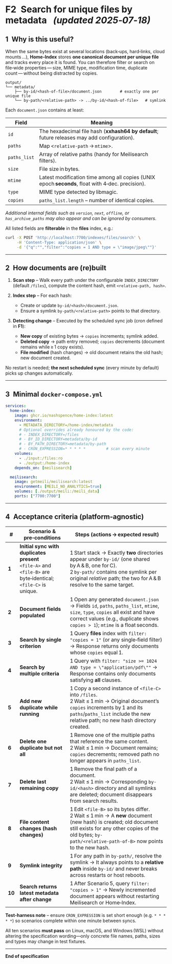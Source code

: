 # F2 Search for unique files by metadata   *(updated 2025‑07‑18)*

## 1 Why is this useful?

When the same bytes exist at several locations (back‑ups, hard‑links, cloud mounts …), **Home‑Index** stores **one canonical document per unique file** and tracks every place it is found.
You can therefore filter or search on file‑wide properties — size, MIME type, modification time, duplicate count — without being distracted by copies.

```
output/
└── metadata/
    ├── by-id/<hash‑of‑file>/document.json        # exactly one per unique file
    └── by-path/<relative‑path> -> ../by-id/<hash‑of‑file>   # symlink
```

Each `document.json` contains at least:

| Field        | Meaning                                                                                          |
| ------------ | ------------------------------------------------------------------------------------------------ |
| `id`         | The hexadecimal file hash (**xxhash64 by default**; future releases may add configuration).      |
| `paths`      | Map <`relative‑path` → `mtime`>.                                                                 |
| `paths_list` | Array of relative paths (handy for Meilisearch filters).                                         |
| `size`       | File size in bytes.                                                                              |
| `mtime`      | Latest modification time among all copies (UNIX epoch **seconds**, float with 4‑dec. precision). |
| `type`       | MIME type detected by libmagic.                                                                  |
| `copies`     | `paths_list.length` – number of identical copies.                                                |

*Additional internal fields such as `version`, `next`, `offline`, or `has_archive_paths` may also appear and can be ignored by consumers.*

All listed fields are **filterable** in the **files** index, e.g.:

```bash
curl -X POST 'http://localhost:7700/indexes/files/search' \
     -H 'Content-Type: application/json' \
     -d '{"q":"","filter":"copies = 1 AND type = \"image/jpeg\""}'
```

---

## 2 How documents are (re)built

1. **Scan step** – Walk every path under the configurable `INDEX_DIRECTORY` (default `/files`), compute the content hash, emit `<relative‑path, hash>`.
2. **Index step** – For each hash:

   * Create or update `by-id/<hash>/document.json`.
   * Ensure a symlink `by-path/<relative‑path>` points to that directory.
3. **Detecting change** – Executed by the scheduled sync job (cron defined in **F1**):

   * **New copy** of existing bytes → `copies` increments; symlink added.
   * **Deleted copy** → path entry removed; `copies` decrements (document remains while ≥ 1 copy exists).
   * **File modified** (hash changes) → old document retains the old hash; new document created.

No restart is needed; **the next scheduled sync** (every minute by default) picks up changes automatically.

---

## 3 Minimal `docker-compose.yml`

```yaml
services:
  home-index:
    image: ghcr.io/nashspence/home-index:latest
    environment:
      - METADATA_DIRECTORY=/home-index/metadata
      # Optional overrides already honoured by the code:
      # - INDEX_DIRECTORY=/files
      # - BY_ID_DIRECTORY=metadata/by-id
      # - BY_PATH_DIRECTORY=metadata/by-path
      # - CRON_EXPRESSION=* * * * *         # scan every minute
    volumes:
      - ./input:/files:ro
      - ./output:/home-index
    depends_on: [meilisearch]

  meilisearch:
    image: getmeili/meilisearch:latest
    environment: [MEILI_NO_ANALYTICS=true]
    volumes: [./output/meili:/meili_data]
    ports: ["7700:7700"]
```

---

## 4 Acceptance criteria (platform‑agnostic)

| #      | Scenario & pre‑conditions                                                                                       | Steps (actions → expected result)                                                                                                                                                                                                 |
| ------ | --------------------------------------------------------------------------------------------------------------- | --------------------------------------------------------------------------------------------------------------------------------------------------------------------------------------------------------------------------------- |
| **1**  | **Initial sync with duplicates present**<br>`<file‑A>` and `<file‑B>` are byte‑identical; `<file‑C>` is unique. | 1 Start stack → Exactly **two** directories appear under `by-id/` (one shared by A & B, one for C).<br>2 `by-path/` contains one symlink per original *relative* path; the two for A & B resolve to the same target.              |
| **2**  | **Document fields populated**                                                                                   | 1 Open any generated `document.json` → Fields `id`, `paths`, `paths_list`, `mtime`, `size`, `type`, `copies` all exist and have correct values (e.g., duplicate shows `copies > 1`); `mtime` is a float seconds.                  |
| **3**  | **Search by single criterion**                                                                                  | 1 Query **files** index with `filter: "copies = 1"` (or any single‑field filter) → Response returns only documents whose `copies` equal 1.                                                                                        |
| **4**  | **Search by multiple criteria**                                                                                 | 1 Query with `filter: "size >= 1024 AND type = \"application/pdf\""` → Response contains only documents satisfying **all** clauses.                                                                                               |
| **5**  | **Add new duplicate while running**                                                                             | 1 Copy a second instance of `<file‑C>` into `/files`. <br>2 Wait ≤ 1 min → Original document’s `copies` increments by 1 and its `paths`/`paths_list` include the new relative path; no new hash directory created.                |
| **6**  | **Delete one duplicate but not all**                                                                            | 1 Remove one of the multiple paths that reference the same content. <br>2 Wait ≤ 1 min → Document remains; `copies` decrements; removed path no longer appears in `paths_list`.                                                   |
| **7**  | **Delete last remaining copy**                                                                                  | 1 Remove the final path of a document. <br>2 Wait ≤ 1 min → Corresponding `by-id/<hash>` directory and all symlinks are deleted; document disappears from search results.                                                         |
| **8**  | **File content changes (hash changes)**                                                                         | 1 Edit `<file‑B>` so its bytes differ. <br>2 Wait ≤ 1 min → A **new** document (new hash) is created; old document still exists for any other copies of the old bytes; `by-path/<relative‑path‑of‑B>` now points to the new hash. |
| **9**  | **Symlink integrity**                                                                                           | 1 For any path in `by-path/`, resolve the symlink → It always points to a **relative path** inside `by-id/` and never breaks across restarts or host reboots.                                                                     |
| **10** | **Search returns latest metadata after change**                                                                 | 1 After Scenario 5, query `filter: "copies > 1"` → Newly incremented document appears without restarting Meilisearch or Home‑Index.                                                                                               |

**Test‑harness note** – ensure `CRON_EXPRESSION` is set short enough (e.g. `* * * * *`) so scenarios complete within one minute between syncs.

All ten scenarios **must pass** on Linux, macOS, and Windows (WSL) without altering the specification wording—only concrete file names, paths, sizes and types may change in test fixtures.

---

**End of specification**
